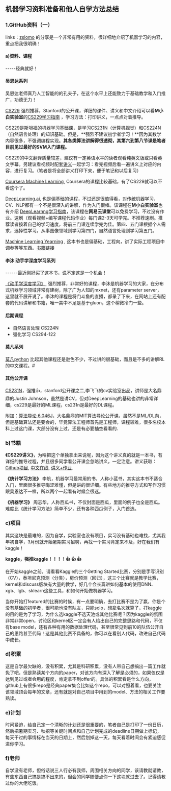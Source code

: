 ## 机器学习资料准备和他人自学方法总结

### 1.GitHub资料（一）

links：[zslomo](https://github.com/zslomo/2019-Autumn-recruitment-experience) 的分享是一个非常有用的资料，很详细地介绍了机器学习的内容，重点把我很明确！

#### a)资料、课程

-----经典就好！

#### 吴恩达系列

吴恩达老师真乃人工智能的的孔夫子，在这个水平上还能致力于基础教学和入门推广，功德无力！

[CS229](<https://www.coursera.org/learn/machine-learning>) 强烈推荐，Stanford的公开课，详细的课件、讲义和中文介绍可以看**M小白实验室**的[CS229学习指南](<http://www.mwhitelab.com/archives/196>) ，学习方法：打印讲义，一点点对着推导。

CS229是斯坦福的机器学习基础课，是学习CS231N（计算机视觉）和CS224N（自然语言处理）的知识基础。但是，**强烈不建议初学者学习！**因为其数学内容很多，不强调编程实现。**其各类算法讲解得很透彻，其第六到第八节课是笔者目前见过最好的SVM入门课程。**

CS229的中文翻译质量较差，建议有一定英语水平的读者观看纯英文版或只看英文字幕。另建议看视频时配套[讲义](https://github.com/econti/cs229)一起学习：看完视频后看一遍讲义上对应的内容，进行复习。（笔者是将全部讲义打印下来，便于笔记和以后复习）

[Coursera Machine Learning](<https://zh.coursera.org/learn/machine-learning>), Coursera的课程比较基础，有了CS229就可以不看这个了。

[DeepLearning.ai](<https://www.deeplearning.ai/>), 也是偏基础的课程，不过还是很值得看，对传统机器学习、CV、NLP都有一个不是很深入的讲解，作为入门很棒。该课程在**M小白实验室**也有介绍 [DeepLearnng学习指南](<http://www.mwhitelab.com/archives/214>)，该课程在**网易云课堂**可以免费学习，不过没有作业。速刷（观看视频+编写课程代码作业）每门课2-3天可学完。不推荐速刷。推荐读者按着自己的学习速度，将前三门课连续学完为佳。第四、五门课根据个人需求，选择性学习。从事图像领域则学习第四门，自然语言处理则学习第五门。

[Machine Learning Yearning](<https://www.deeplearning.ai/machine-learning-yearning/>) , 这本书也是偏基础，工程向，讲了实际工程项目中调参等等东西。[书籍链接](<https://d2wvfoqc9gyqzf.cloudfront.net/content/uploads/2018/09/Ng-MLY01-13.pdf>)

#### 李沐 动手学深度学习系列

------最近刚好买了这本书，说不定这是一个机会！

[《动手学深度学习》](<http://zh.gluon.ai/>),  强烈推荐，非常好的课程，李沐是机器学习的大家，在分布式机器学习领域非常有建树，除了广为人知的mxnet，还有parameter server，这里就不展开说了。李沐的课程是将门斗鱼的直播，都录了下来，在网站上还有配套的代码讲解和书籍，唯一美中不足是基于gluon，这个稍微冷门一些。

#### 后期课程

- 自然语言处理 CS224N
- 强化学习 CS294-122

#### 莫凡系列

[莫凡python](<https://morvanzhou.github.io/>) 比起其他课程还是逊色不少，不过讲的很基础，而且是不多的讲解RL的中文课程。#

#### 其他公开课

[CS231N](http://cs231n.stanford.edu/)，强推👍，stanford公开课之二,李飞飞的cv实验室出品，讲师是大名鼎鼎的Justin Johnson，虽然是讲CV，但对DeepLearning的基础也讲的非常详细，cs229是最好的ML课程，cs231n是最好的DL课程。

附加：[算法导论 6.046J](http://open.163.com/special/opencourse/algorithms.html)，大名鼎鼎的MIT算法导论公开课，虽然不是ML/DL向，但是基础算法还是要会的，毕竟算法工程师首先是工程师，课程较难，很多名校本科上过这门课，大部分没有上过，还是有必要抽空看看的.

### b)书籍

**《CS229讲义》**，为啥把这个单独拿出来说呢，因为这个讲义真的就是一本书，有详细的推导过程，并且很多同学看公开课会忽略讲义，一定注意。讲义获取：[Github项目](<https://github.com/Kivy-CN/Stanford-CS-229-CN>), [中文在线](<https://kivy-cn.github.io/Stanford-CS-229-CN/#/>), [讲义+作业](<https://github.com/econti/cs229>).

**《统计学习方法》** 李航，机器学习最常用的书，人称小蓝书，其实这本书不适合入门，里面很多推导晦涩难懂，但是讲的很详细。有些地方的推导方式和写作习惯跟吴恩达不一样，所以两个一起看有时候会很迷。

**《机器学习》** 周志华，人称西瓜书，不仅封面是西瓜，里面的例子也全是西瓜。难度比《统计学习方法》简单不少，还有各种西瓜例子，入门首选。

### c)项目

其实这块是最难的，因为自学，实验室也没有项目，实习没有基础也难找，尤其我年初自学，3月份就开始暑期实习招聘，再找一个实习肯定来不及，好在我们有kaggle！

**kaggle，强推kaggle！！！！👍 👍 👍**

在开始kaggle之前，请看看Kaggle的三个Getting Started比赛，分别是手写识别（CV），泰坦尼克预测（分类），房价预测（回归），这三个比赛就是教学比赛，kernel和discuss版块有大量的教学，好几个会长篇讲如何基本的使用DNN、xgb、lgb、sklearn这些工具，和如何开始做机器学习。

当你开始打featured的比赛的时候，有一点要明确，去打比赛不是为了赢，你是个没有基础的初学者，很可能也没有队友，只能solo，想拿名次就算了，打kaggle的目的是为了学习，为什么选kaggle不选天池或其他比赛呢？因为kaggle的氛围非常非常open，讨论区和kernel区一定会有人给出自己的完整思路和代码，不仅有base model，还有各种有用的数据处理代码，甚至很常见到前10的队伍公开自己的思路甚至代码！这是其他比赛不具备的，你可以在看别人代码，改进自己代码中成长。

### d)积累

这是自学最欠缺的，没有积累，尤其是科研积累，没有人带自己想搞出一篇工作就免了吧，但是熟读某个方向的paper，对该方向有深入了解是必须的，如果仅仅是达到见过或者会用的程度，肯定拿不到offer的。具体的积累看是什么方向，github上有很多repo是经典paper集合比如这个repo，可以对照着看，也要关注该领域顶会每年的文章，还有就是对自己项目中用到的model、方法的相关工作要熟读。

### e)计划

时间紧迫，给自己定一个清晰的计划还是很重要的，笔者自己是打印了一份日历，然后把暑期实习、秋招等关键时间点和自己计划完成的deadline日期做上标记，每天干过的事情标在当天的日期上，然后划掉这一天，每天看着时间会有紧迫感促进你学习。

### f)老师

自学没有老师，但俗话说三人行必有我师，周围相关方向的同学，该请教就请教，有些东西自己搞是搞不出来的，但会的同学随便点你一下这块就过去了。记得请教过你的大佬吃饭。